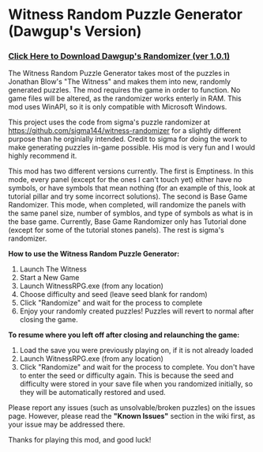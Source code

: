 # Witness Random Puzzle Generator (Dawgup's Version)

### [Click Here to Download Dawgup's Randomizer (ver 1.0.1)](https://github.com/KemSpeedruns/Dawgup-s-Randomizer/releases/tag/1.0.1)

The Witness Random Puzzle Generator takes most of the puzzles in Jonathan Blow's "The Witness" and makes them into new, randomly generated puzzles. The mod requires the game in order to function. No game files will be altered, as the randomizer works enterly in RAM. This mod uses WinAPI, so it is only compatible with Microsoft Windows.

This project uses the code from sigma's puzzle randomizer at https://github.com/sigma144/witness-randomizer for a slightly different purpose than he orginially intended. Credit to sigma for doing the work to make generating puzzles in-game possible. His mod is very fun and I would highly recommend it.

This mod has two different versions currently. 
The first is Emptiness. In this mode, every panel (except for the ones I can't touch yet) either have no symbols, or have symbols that mean nothing (for an example of this, look at tutorial pillar and try some incorrect solutions). 
The second is Base Game Randomizer. This mode, when completed, will randomize the panels with the same panel size, number of symblos, and type of symbols as what is in the base game.
Currently, Base Game Randomizer only has Tutorial done (except for some of the tutorial stones panels). The rest is sigma's randomizer.

**How to use the Witness Random Puzzle Generator:**

1. Launch The Witness
2. Start a New Game
3. Launch WitnessRPG.exe (from any location)
4. Choose difficulty and seed (leave seed blank for random)
5. Click "Randomize" and wait for the process to complete
6. Enjoy your randomly created puzzles! Puzzles will revert to normal after closing the game.

**To resume where you left off after closing and relaunching the game:**

1. Load the save you were previously playing on, if it is not already loaded
2. Launch WitnessRPG.exe (from any location)
3. Click "Randomize" and wait for the process to complete. You don't have to enter the seed or difficulty again. This is because the seed and difficulty were stored in your save file when you randomized initially, so they will be automatically restored and used.

Please report any issues (such as unsolvable/broken puzzles) on the issues page. However, please read the **"Known Issues"** section in the wiki first, as your issue may be addressed there.

Thanks for playing this mod, and good luck!
